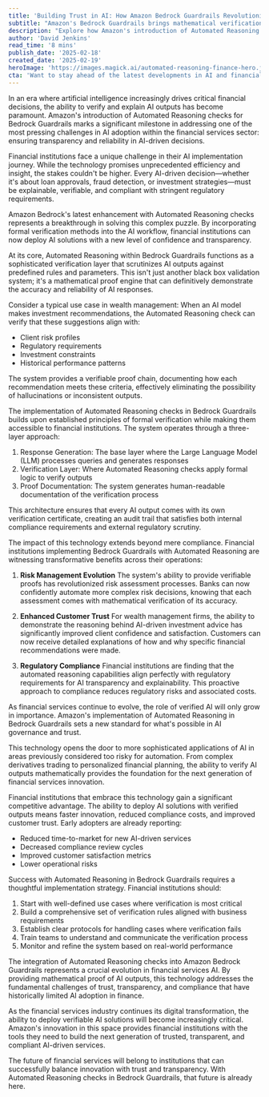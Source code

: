 ```yaml
---
title: 'Building Trust in AI: How Amazon Bedrock Guardrails Revolutionizes Financial Services Through Automated Reasoning'
subtitle: "Amazon's Bedrock Guardrails brings mathematical verification to AI in finance"
description: "Explore how Amazon's introduction of Automated Reasoning checks for Bedrock Guardrails marks a significant milestone in addressing key challenges in AI adoption within financial services. Learn about breakthrough developments in mathematical verification of AI outputs, ensuring transparency and reliability in critical financial decisions while meeting regulatory requirements."
author: 'David Jenkins'
read_time: '8 mins'
publish_date: '2025-02-18'
created_date: '2025-02-19'
heroImage: 'https://images.magick.ai/automated-reasoning-finance-hero.jpg'
cta: 'Want to stay ahead of the latest developments in AI and financial technology? Follow us on LinkedIn for in-depth analysis and insights from industry experts who are shaping the future of verified AI in finance.'
---
```


In an era where artificial intelligence increasingly drives critical financial decisions, the ability to verify and explain AI outputs has become paramount. Amazon's introduction of Automated Reasoning checks for Bedrock Guardrails marks a significant milestone in addressing one of the most pressing challenges in AI adoption within the financial services sector: ensuring transparency and reliability in AI-driven decisions.

Financial institutions face a unique challenge in their AI implementation journey. While the technology promises unprecedented efficiency and insight, the stakes couldn't be higher. Every AI-driven decision—whether it's about loan approvals, fraud detection, or investment strategies—must be explainable, verifiable, and compliant with stringent regulatory requirements.

Amazon Bedrock's latest enhancement with Automated Reasoning checks represents a breakthrough in solving this complex puzzle. By incorporating formal verification methods into the AI workflow, financial institutions can now deploy AI solutions with a new level of confidence and transparency.

At its core, Automated Reasoning within Bedrock Guardrails functions as a sophisticated verification layer that scrutinizes AI outputs against predefined rules and parameters. This isn't just another black box validation system; it's a mathematical proof engine that can definitively demonstrate the accuracy and reliability of AI responses.

Consider a typical use case in wealth management: When an AI model makes investment recommendations, the Automated Reasoning check can verify that these suggestions align with:
- Client risk profiles
- Regulatory requirements
- Investment constraints
- Historical performance patterns

The system provides a verifiable proof chain, documenting how each recommendation meets these criteria, effectively eliminating the possibility of hallucinations or inconsistent outputs.

The implementation of Automated Reasoning checks in Bedrock Guardrails builds upon established principles of formal verification while making them accessible to financial institutions. The system operates through a three-layer approach:

1. Response Generation: The base layer where the Large Language Model (LLM) processes queries and generates responses
2. Verification Layer: Where Automated Reasoning checks apply formal logic to verify outputs
3. Proof Documentation: The system generates human-readable documentation of the verification process

This architecture ensures that every AI output comes with its own verification certificate, creating an audit trail that satisfies both internal compliance requirements and external regulatory scrutiny.

The impact of this technology extends beyond mere compliance. Financial institutions implementing Bedrock Guardrails with Automated Reasoning are witnessing transformative benefits across their operations:

1. **Risk Management Evolution**
   The system's ability to provide verifiable proofs has revolutionized risk assessment processes. Banks can now confidently automate more complex risk decisions, knowing that each assessment comes with mathematical verification of its accuracy.

2. **Enhanced Customer Trust**
   For wealth management firms, the ability to demonstrate the reasoning behind AI-driven investment advice has significantly improved client confidence and satisfaction. Customers can now receive detailed explanations of how and why specific financial recommendations were made.

3. **Regulatory Compliance**
   Financial institutions are finding that the automated reasoning capabilities align perfectly with regulatory requirements for AI transparency and explainability. This proactive approach to compliance reduces regulatory risks and associated costs.

As financial services continue to evolve, the role of verified AI will only grow in importance. Amazon's implementation of Automated Reasoning in Bedrock Guardrails sets a new standard for what's possible in AI governance and trust.

This technology opens the door to more sophisticated applications of AI in areas previously considered too risky for automation. From complex derivatives trading to personalized financial planning, the ability to verify AI outputs mathematically provides the foundation for the next generation of financial services innovation.

Financial institutions that embrace this technology gain a significant competitive advantage. The ability to deploy AI solutions with verified outputs means faster innovation, reduced compliance costs, and improved customer trust. Early adopters are already reporting:
- Reduced time-to-market for new AI-driven services
- Decreased compliance review cycles
- Improved customer satisfaction metrics
- Lower operational risks

Success with Automated Reasoning in Bedrock Guardrails requires a thoughtful implementation strategy. Financial institutions should:

1. Start with well-defined use cases where verification is most critical
2. Build a comprehensive set of verification rules aligned with business requirements
3. Establish clear protocols for handling cases where verification fails
4. Train teams to understand and communicate the verification process
5. Monitor and refine the system based on real-world performance

The integration of Automated Reasoning checks into Amazon Bedrock Guardrails represents a crucial evolution in financial services AI. By providing mathematical proof of AI outputs, this technology addresses the fundamental challenges of trust, transparency, and compliance that have historically limited AI adoption in finance.

As the financial services industry continues its digital transformation, the ability to deploy verifiable AI solutions will become increasingly critical. Amazon's innovation in this space provides financial institutions with the tools they need to build the next generation of trusted, transparent, and compliant AI-driven services.

The future of financial services will belong to institutions that can successfully balance innovation with trust and transparency. With Automated Reasoning checks in Bedrock Guardrails, that future is already here.